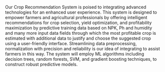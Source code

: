 Our Crop Recommendation System is poised to integrating advanced technologies for an enhanced user experience. This system is designed to empower farmers and agricultural professionals by offering intelligent recommendations for crop selection, yield optimization, and profitability maximization by predictive training data based on NPK, Ph and humidity and many more input data fields through which the most profitable crop is estimated with additional data to justify and choose the suggested crop using a user-friendly interface. Streamlining data preprocessing, normalization with precision and reliability is our idea of integrating to assist farmers in this way.
The system will employ ML algorithms including decision trees, random forests, SVM, and gradient boosting techniques, to construct robust predictive models. 
